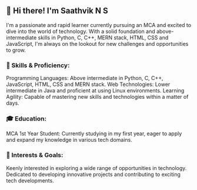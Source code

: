 ## 👋 Hi there! I'm Saathvik N S

I'm a passionate and rapid learner currently pursuing an MCA and excited to dive into the world of technology. With a solid foundation and above-intermediate skills in Python, C, C++, MERN stack, HTML, CSS and JavaScript, I'm always on the lookout for new challenges and opportunities to grow.

### 🔧 Skills & Proficiency:

Programming Languages: Above intermediate in Python, C, C++, JavaScript, HTML, CSS and MERN stack.
Web Technologies: Lower intermediate in Java and proficient at using Linux environments.
Learning Agility: Capable of mastering new skills and technologies within a matter of days.

### 🎓 Education:

MCA 1st Year Student: Currently studying in my first year, eager to apply and expand my knowledge in various tech domains.

### 🌟 Interests & Goals:

Keenly interested in exploring a wide range of opportunities in technology.
Dedicated to developing innovative projects and contributing to exciting tech developments.

